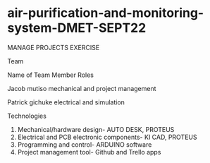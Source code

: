 # air-purification-and-monitoring-system-DMET-SEPT22
MANAGE PROJECTS EXERCISE

Team

Name of Team Member	Roles

Jacob mutiso	mechanical and project management

Patrick gichuke	 electrical and simulation

	

Technologies
1.	Mechanical/hardware design- AUTO DESK, PROTEUS
2.	Electrical and PCB electronic components- KI CAD, PROTEUS
3.	Programming and control- ARDUINO software
4.	Project management tool- Github and Trello apps

